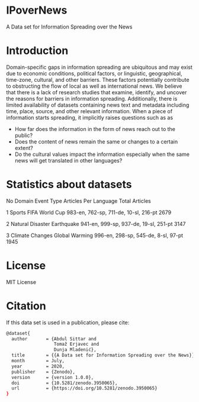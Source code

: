 # IPoverNews
A Data set for Information Spreading over the News
# Introduction
Domain-specific gaps in information spreading are ubiquitous and may exist due to economic conditions, political factors, or linguistic, geographical, time-zone, cultural, and other barriers. These factors potentially contribute to obstructing the flow of local as well as international news. We believe that there is a lack of research studies that examine, identify, and uncover the reasons for barriers in information spreading. Additionally, there is limited availability of datasets containing news text and metadata including time, place, source, and other relevant information. When a piece of information starts spreading, it implicitly raises questions such as as
- How far does the information in the form of news reach out to the public?
- Does the content of news remain the same or changes to a certain extent?
- Do the cultural values impact the information especially when the same news will get translated in other languages?

# Statistics about datasets
No     Domain               Event Type         Articles Per Language                      Total Articles

 1     Sports               FIFA World Cup     983-en, 762-sp, 711-de, 10-sl, 216-pt      2679

 2     Natural Disaster     Earthquake         941-en, 999-sp, 937-de, 19-sl, 251-pt      3147 

 3     Climate Changes      Global Warming     996-en, 298-sp, 545-de, 8-sl, 97-pt        1945

# License
MIT License

# Citation
If this data set is used in a publication, please cite:
``` bash
@dataset{
  author       = {Abdul Sittar and
                  Tomaž Erjavec and
                  Dunja Mladenić},
  title        = {{A Data set for Information Spreading over the News}},
  month        = July,
  year         = 2020,
  publisher    = {Zenodo},
  version      = {version 1.0.0},
  doi          = {10.5281/zenodo.3950065},
  url          = {https://doi.org/10.5281/zenodo.3950065}
}
